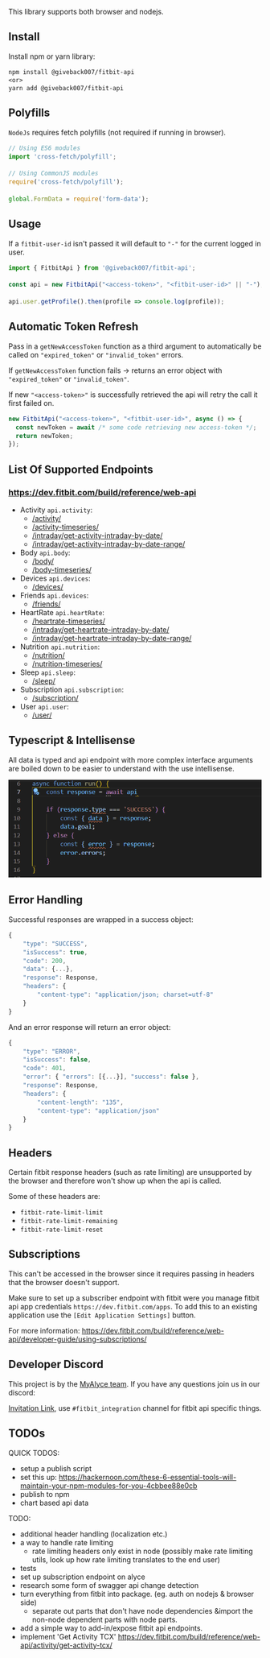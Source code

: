This library supports both browser and nodejs.

## Install

Install npm or yarn library:

```
npm install @giveback007/fitbit-api
<or>
yarn add @giveback007/fitbit-api
```

## Polyfills
`NodeJs` requires fetch polyfills (not required if running in browser).

```typescript
// Using ES6 modules
import 'cross-fetch/polyfill';

// Using CommonJS modules
require('cross-fetch/polyfill');

global.FormData = require('form-data');
```

## Usage
If a `fitbit-user-id` isn't passed it will default to `"-"` for the current logged in user.

```typescript
import { FitbitApi } from '@giveback007/fitbit-api';

const api = new FitbitApi("<access-token>", "<fitbit-user-id>" || "-");

api.user.getProfile().then(profile => console.log(profile));
```

## Automatic Token Refresh
Pass in a `getNewAccessToken` function as a third argument to automatically be called on `"expired_token"` or `"invalid_token"` errors.

If `getNewAccessToken` function fails -> returns an error object with `"expired_token"` or `"invalid_token"`.

If new `"<access-token>"` is successfully retrieved the api will retry the call it first failed on.

```typescript
new FitbitApi("<access-token>", "<fitbit-user-id>", async () => {
  const newToken = await /* some code retrieving new access-token */;
  return newToken;
});
```

## List Of Supported Endpoints
### https://dev.fitbit.com/build/reference/web-api
* Activity `api.activity`:
  - [/activity/](https://dev.fitbit.com/build/reference/web-api/activity/)
  - [/activity-timeseries/](dev.fitbit.com/build/reference/web-api/)
  - [/intraday/get-activity-intraday-by-date/](https://dev.fitbit.com/build/reference/web-api/intraday/get-activity-intraday-by-date/)
  - [/intraday/get-activity-intraday-by-date-range/](https://dev.fitbit.com/build/reference/web-api/intraday/get-activity-intraday-by-date-range/)
* Body `api.body`: 
  - [/body/](https://dev.fitbit.com/build/reference/web-api/body/)
  - [/body-timeseries/](https://dev.fitbit.com/build/reference/web-api/body-timeseries/)
* Devices `api.devices`: 
  - [/devices/](https://dev.fitbit.com/build/reference/web-api/devices/)
* Friends `api.devices`: 
  - [/friends/](https://dev.fitbit.com/build/reference/web-api/friends/)
* HeartRate `api.heartRate`: 
  - [/heartrate-timeseries/](https://dev.fitbit.com/build/reference/web-api/heartrate-timeseries/)
  - [/intraday/get-heartrate-intraday-by-date/](https://dev.fitbit.com/build/reference/web-api/intraday/get-heartrate-intraday-by-date/)
  - [/intraday/get-heartrate-intraday-by-date-range/](https://dev.fitbit.com/build/reference/web-api/intraday/get-heartrate-intraday-by-date-range/)
* Nutrition `api.nutrition`: 
  - [/nutrition/](https://dev.fitbit.com/build/reference/web-api/nutrition/)
  - [/nutrition-timeseries/](https://dev.fitbit.com/build/reference/web-api/nutrition-timeseries/)
* Sleep `api.sleep`:
  - [/sleep/](https://dev.fitbit.com/build/reference/web-api/sleep/)
* Subscription `api.subscription`:
  - [/subscription/](https://dev.fitbit.com/build/reference/web-api/subscription/)
* User `api.user`: 
  - [/user/](https://dev.fitbit.com/build/reference/web-api/user/)

## Typescript & Intellisense
All data is typed and api endpoint with more complex interface arguments are boiled down to be easier to understand with the use intellisense.

![Typescript and intellisense](https://github.com/MyAlyce/fitbit-api/blob/main/public/intellisense.gif)

## Error Handling
Successful responses are wrapped in a success object:
```typescript
{
    "type": "SUCCESS",
    "isSuccess": true,
    "code": 200,
    "data": {...},
    "response": Response,
    "headers": {
        "content-type": "application/json; charset=utf-8"
    }
}
```

And an error response will return an error object:
```typescript
{
    "type": "ERROR",
    "isSuccess": false,
    "code": 401,
    "error": { "errors": [{...}], "success": false },
    "response": Response,
    "headers": {
        "content-length": "135",
        "content-type": "application/json"
    }
}
```

## Headers
Certain fitbit response headers (such as rate limiting) are unsupported by the browser and therefore won't show up when the api is called.

Some of these headers are:
* `fitbit-rate-limit-limit`
* `fitbit-rate-limit-remaining`
* `fitbit-rate-limit-reset`

## Subscriptions
This can't be accessed in the browser since it requires passing in headers that the browser doesn't support.

Make sure to set up a subscriber endpoint with fitbit were you manage fitbit api app credentials `https://dev.fitbit.com/apps`. To add this to an existing application use the `[Edit Application Settings]` button.

For more information: https://dev.fitbit.com/build/reference/web-api/developer-guide/using-subscriptions/

## Developer Discord
This project is by the [MyAlyce team](https://github.com/myalyce). If you have any questions join us in our discord:

[Invitation Link](https://discord.gg/bbA8Nfd7de), use `#fitbit_integration` channel for fitbit api specific things.

## TODOs
QUICK TODOS:
* setup a publish script
* set this up:
  https://hackernoon.com/these-6-essential-tools-will-maintain-your-npm-modules-for-you-4cbbee88e0cb
* publish to npm
* chart based api data

TODO:
* additional header handling (localization etc.)
* a way to handle rate limiting
  - rate limiting headers only exist in node (possibly make rate limiting utils, look up how rate limiting translates to the end user)
* tests
* set up subscription endpoint on alyce
* research some form of swagger api change detection
* turn everything from fitbit into package. (eg. auth on nodejs & browser side)
  - separate out parts that don't have node dependencies &import the non-node dependent parts with node parts.
* add a simple way to add-in/expose fitbit api endpoints. 
* implement 'Get Activity TCX' https://dev.fitbit.com/build/reference/web-api/activity/get-activity-tcx/
